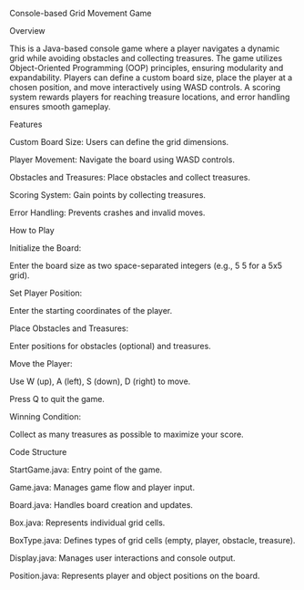 Console-based Grid Movement Game

Overview

This is a Java-based console game where a player navigates a dynamic grid while avoiding obstacles and collecting treasures. The game utilizes Object-Oriented Programming (OOP) principles, ensuring modularity and expandability. Players can define a custom board size, place the player at a chosen position, and move interactively using WASD controls. A scoring system rewards players for reaching treasure locations, and error handling ensures smooth gameplay.

Features

  Custom Board Size: Users can define the grid dimensions.

  Player Movement: Navigate the board using WASD controls.

  Obstacles and Treasures: Place obstacles and collect treasures.

  Scoring System: Gain points by collecting treasures.

  Error Handling: Prevents crashes and invalid moves.


How to Play

Initialize the Board:

Enter the board size as two space-separated integers (e.g., 5 5 for a 5x5 grid).

Set Player Position:

Enter the starting coordinates of the player.

Place Obstacles and Treasures:

Enter positions for obstacles (optional) and treasures.


Move the Player:

Use W (up), A (left), S (down), D (right) to move.

Press Q to quit the game.


Winning Condition:

Collect as many treasures as possible to maximize your score.


Code Structure

StartGame.java: Entry point of the game.

Game.java: Manages game flow and player input.

Board.java: Handles board creation and updates.

Box.java: Represents individual grid cells.

BoxType.java: Defines types of grid cells (empty, player, obstacle, treasure).

Display.java: Manages user interactions and console output.

Position.java: Represents player and object positions on the board.
